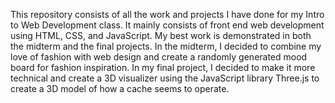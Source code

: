 This repository consists of all the work and projects I have done for my Intro to Web Development class. It mainly consists of front end web development using HTML, CSS, and JavaScript. My best work is demonstrated in both the midterm and the final projects. In the midterm, I decided to combine my love of fashion with web design and create a randomly generated mood board for fashion inspiration. In my final project, I decided to make it more technical and create a 3D visualizer using the JavaScript library Three.js to create a 3D model of how a cache seems to operate.
